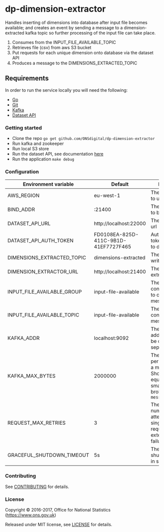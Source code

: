 dp-dimension-extractor
================

Handles inserting of dimensions into database after input file becomes available;
and creates an event by sending a message to a dimension-extracted kafka topic so further processing of the input file can take place.

1. Consumes from the INPUT_FILE_AVAILABLE_TOPIC
2. Retrieves file (csv) from aws S3 bucket
3. Put requests for each unique dimension onto database via the dataset API
4. Produces a message to the DIMENSIONS_EXTRACTED_TOPIC

Requirements
-----------------
In order to run the service locally you will need the following:
- [Go](https://golang.org/doc/install)
- [Git](https://git-scm.com/downloads)
- [Kafka](https://kafka.apache.org/)
- [Dataset API](https://github.com/ONSdigital/dp-dataset-api)

### Getting started

* Clone the repo `go get github.com/ONSdigital/dp-dimension-extractor`
* Run kafka and zookeeper
* Run local S3 store
* Run the dataset API, see documentation [here](https://github.com/ONSdigital/dp-dataset-api)
* Run the application `make debug`

### Configuration

| Environment variable         | Default                               | Description
| ---------------------------- | ------------------------------------- | ----------------------------------------------------
| AWS_REGION                   | eu-west-1                             | The AWS region to use
| BIND_ADDR                    | :21400                                | The host and port to bind to
| DATASET_API_URL              | http://localhost:22000                | The dataset API url
| DATASET_API_AUTH_TOKEN       | FD0108EA-825D-411C-9B1D-41EF7727F465  | Authentication token for access to dataset API
| DIMENSIONS_EXTRACTED_TOPIC   | dimensions-extracted                  | The kafka topic to write messages to
| DIMENSION_EXTRACTOR_URL      | http://localhost:21400                | The dimension extractor url
| INPUT_FILE_AVAILABLE_GROUP   | input-file-available                  | The kafka consumer group to consume messages from
| INPUT_FILE_AVAILABLE_TOPIC   | input-file-available                  | The kafka topic to consume messages from
| KAFKA_ADDR                   | localhost:9092                        | The kafka broker addresses (can be comma separated)
| KAFKA_MAX_BYTES              | 2000000                               | The maximum permitted size of a message. Should be set equal to or smaller than the broker's `message.max.bytes`
| REQUEST_MAX_RETRIES          | 3                                     | The maximum number of attempts for a single http request due to external service failure"
| GRACEFUL_SHUTDOWN_TIMEOUT    | 5s                                    | The graceful shutdown timeout in seconds

### Contributing

See [CONTRIBUTING](CONTRIBUTING.md) for details.

### License

Copyright © 2016-2017, Office for National Statistics (https://www.ons.gov.uk)

Released under MIT license, see [LICENSE](LICENSE.md) for details.
